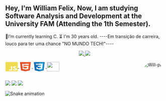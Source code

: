## Hey, I'm William Felix, Now, I am studying Software Analysis and Development at the University FAM (Attending the 1th Semester). 
📖I’m currently learning C.
⏳ I'm 30 years old.
----Em transição de carreira, louco para ter uma chance "NO MUNDO TECH!"----

<div align="center">
  <a href="https://www.linkedin.com/in/william-felix-1b24811b7/">
  <img height="180em" src="https://github-readme-stats.vercel.app/api?username=wfc1991&show_icons=true&theme=dracula&include_all_commits=true&count_private=true"/>
  <img height="180em" src="https://github-readme-stats.vercel.app/api/top-langs/?username=wfc1991&layout=compact&langs_count=7&theme=dracula"/>
</div>
  
<div style="display: inline_block"><br>
  <img align="center" alt="Rafa-Js" height="30" width="40" src="https://raw.githubusercontent.com/devicons/devicon/master/icons/javascript/javascript-plain.svg">
  <img align="center" alt="Rafa-HTML" height="30" width="40" src="https://raw.githubusercontent.com/devicons/devicon/master/icons/html5/html5-original.svg">
  <img align="center" alt="Rafa-CSS" height="30" width="40" src="https://raw.githubusercontent.com/devicons/devicon/master/icons/css3/css3-original.svg">
  <img align="center" alt="" height="30" width="40" src=https://img.shields.io/badge/C-00599C?style=for-the-badge&logo=c&logoColor=white>
  
  <img align="right" alt="Will-pic" height="150" style="border-radius:50px;" src="https://scontent.fgru6-1.fna.fbcdn.net/v/t39.30808-6/276073211_10219163785794903_2539631566316085114_n.jpg?_nc_cat=101&ccb=1-5&_nc_sid=8bfeb9&_nc_eui2=AeEspABD0_qskUz9qmT_PBhgnqyNwbJ7LuOerI3Bsnsu4_jiXIvDOk6HdefSkxid55I&_nc_ohc=asMTyOpmd1QAX_PWXwl&_nc_ht=scontent.fgru6-1.fna&oh=00_AT-MdC1sdHK-be1nkr5qj73WPjKPajEWtWNVn3nO1uzNRg&oe=6236F143">
</div>
  
  ##
 
<div> 
  <a href="https://instagram.com/w_felix_c/" target="_blank"><img src="https://img.shields.io/badge/-Instagram-%23E4405F?style=for-the-badge&logo=instagram&logoColor=white" target="_blank"></a>
  <a href = "mailto:williamfelixcaetano@gmail.com"><img src="https://img.shields.io/badge/-Gmail-%23333?style=for-the-badge&logo=gmail&logoColor=white" target="_blank"></a>
  <a href="https://www.linkedin.com/in/in/william-felix-1b24811b7/" target="_blank"><img src="https://img.shields.io/badge/-LinkedIn-%230077B5?style=for-the-badge&logo=linkedin&logoColor=white" target="_blank"></a> 
 
</div>
  
   ![Snake animation](https://github.com/wfc1991/wfc1991/blob/output/github-contribution-grid-snake.svg)
